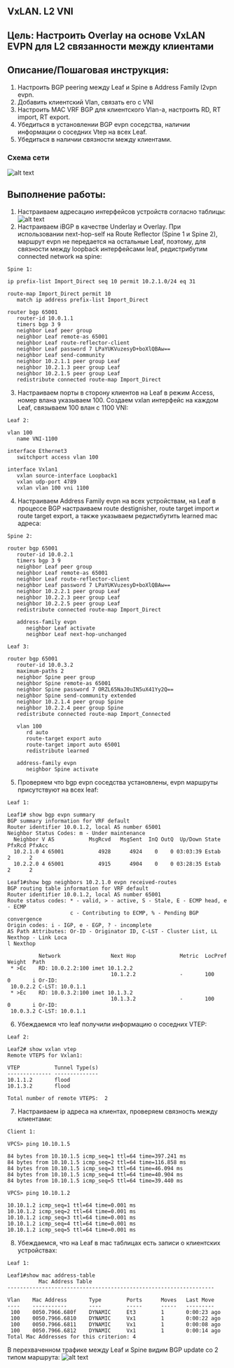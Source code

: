 ## **VxLAN. L2 VNI**
## **Цель: Настроить Overlay на основе VxLAN EVPN для L2 связанности между клиентами**
## **Описание/Пошаговая инструкция:**
1. Настроить BGP peering между Leaf и Spine в Address Family l2vpn evpn.
2. Добавить клиентский Vlan, связать его с VNI
3. Настроить MAC VRF BGP для клиентского Vlan-а, настроить RD, RT import, RT export.
4. Убедиться в установлении BGP evpn соседства, наличии информации о соседних Vtep на всех Leaf.
5. Убедиться в наличии связности между клиентами.

### **Схема сети**
![alt text](image-3.png)
## **Выполнение работы:**
1. Настраиваем адресацию интерфейсов устройств согласно таблицы:
![alt text](image-7.png)
2. Настраиваем iBGP в качестве Underlay и Overlay. При использовании next-hop-self на Route Reflector (Spine 1 и Spine 2), маршрут evpn не передается на остальные Leaf, поэтому, для связности между loopback интерфейсами leaf, редистрибутим connected network на spine:
```
Spine 1:

ip prefix-list Import_Direct seq 10 permit 10.2.1.0/24 eq 31

route-map Import_Direct permit 10
   match ip address prefix-list Import_Direct

router bgp 65001
   router-id 10.0.1.1
   timers bgp 3 9
   neighbor Leaf peer group
   neighbor Leaf remote-as 65001
   neighbor Leaf route-reflector-client
   neighbor Leaf password 7 LPaYUKVuzesyD+boXlQBAw==
   neighbor Leaf send-community
   neighbor 10.2.1.1 peer group Leaf
   neighbor 10.2.1.3 peer group Leaf
   neighbor 10.2.1.5 peer group Leaf
   redistribute connected route-map Import_Direct

```
3. Настраиваем порты в сторону клиентов на Leaf в режим Access, номер влана указываем 100. Создаем vxlan интерфейс на каждом Leaf, связываем 100 влан с 1100 VNI:

```
Leaf 2:

vlan 100
   name VNI-1100

interface Ethernet3
   switchport access vlan 100

interface Vxlan1
   vxlan source-interface Loopback1
   vxlan udp-port 4789
   vxlan vlan 100 vni 1100

```
4. Настраиваем Address Family evpn на всех устройствам, на Leaf в процессе BGP настраиваем route destignisher, route target import и route target export, а также указываем редистибутить learned mac адреса:
```
Spine 2:

router bgp 65001
   router-id 10.0.2.1
   timers bgp 3 9
   neighbor Leaf peer group
   neighbor Leaf remote-as 65001
   neighbor Leaf route-reflector-client
   neighbor Leaf password 7 LPaYUKVuzesyD+boXlQBAw==
   neighbor 10.2.2.1 peer group Leaf
   neighbor 10.2.2.3 peer group Leaf
   neighbor 10.2.2.5 peer group Leaf
   redistribute connected route-map Import_Direct

   address-family evpn
      neighbor Leaf activate
      neighbor Leaf next-hop-unchanged

Leaf 3:

router bgp 65001
   router-id 10.0.3.2
   maximum-paths 2
   neighbor Spine peer group
   neighbor Spine remote-as 65001
   neighbor Spine password 7 ORZL65NaJ0uIN5uX41Yy2Q==
   neighbor Spine send-community extended
   neighbor 10.2.1.4 peer group Spine
   neighbor 10.2.2.4 peer group Spine
   redistribute connected route-map Import_Connected
   
   vlan 100
      rd auto
      route-target export auto
      route-target import auto 65001
      redistribute learned
   
   address-family evpn
      neighbor Spine activate
```
5. Проверяем что bgp evpn соседства установлены, evpn маршруты присутствуют на всех leaf:

```
Leaf 1:

Leaf1# show bgp evpn summary 
BGP summary information for VRF default
Router identifier 10.0.1.2, local AS number 65001
Neighbor Status Codes: m - Under maintenance
  Neighbor V AS           MsgRcvd   MsgSent  InQ OutQ  Up/Down State   PfxRcd PfxAcc
  10.2.1.0 4 65001           4928      4924    0    0 03:03:39 Estab   2      2
  10.2.2.0 4 65001           4915      4904    0    0 03:28:35 Estab   2      2

Leaf1#show bgp neighbors 10.2.1.0 evpn received-routes 
BGP routing table information for VRF default
Router identifier 10.0.1.2, local AS number 65001
Route status codes: * - valid, > - active, S - Stale, E - ECMP head, e - ECMP
                    c - Contributing to ECMP, % - Pending BGP convergence
Origin codes: i - IGP, e - EGP, ? - incomplete
AS Path Attributes: Or-ID - Originator ID, C-LST - Cluster List, LL Nexthop - Link Loca
l Nexthop

          Network                Next Hop              Metric  LocPref Weight  Path
 * >Ec    RD: 10.0.2.2:100 imet 10.1.2.2
                                 10.1.2.2              -       100     0       i Or-ID:
 10.0.2.2 C-LST: 10.0.1.1 
 * >Ec    RD: 10.0.3.2:100 imet 10.1.3.2
                                 10.1.3.2              -       100     0       i Or-ID:
 10.0.3.2 C-LST: 10.0.1.1 
```

6. Убеждаемся что leaf получили информацию о соседних VTEP:

```
Leaf 2:

Leaf2# show vxlan vtep 
Remote VTEPS for Vxlan1:

VTEP           Tunnel Type(s)
-------------- --------------
10.1.1.2       flood
10.1.3.2       flood

Total number of remote VTEPS:  2
```

7. Настраиваем ip адреса на клиентах, проверяем связность между клиентами:

```
Client 1:

VPCS> ping 10.10.1.5

84 bytes from 10.10.1.5 icmp_seq=1 ttl=64 time=397.241 ms
84 bytes from 10.10.1.5 icmp_seq=2 ttl=64 time=116.858 ms
84 bytes from 10.10.1.5 icmp_seq=3 ttl=64 time=46.094 ms
84 bytes from 10.10.1.5 icmp_seq=4 ttl=64 time=40.904 ms
84 bytes from 10.10.1.5 icmp_seq=5 ttl=64 time=39.440 ms

VPCS> ping 10.10.1.2

10.10.1.2 icmp_seq=1 ttl=64 time=0.001 ms
10.10.1.2 icmp_seq=2 ttl=64 time=0.001 ms
10.10.1.2 icmp_seq=3 ttl=64 time=0.001 ms
10.10.1.2 icmp_seq=4 ttl=64 time=0.001 ms
10.10.1.2 icmp_seq=5 ttl=64 time=0.001 ms

```
8. Убеждаемся, что на Leaf в mac таблицах есть записи о клиентских устройствах:

```
Leaf 1:

Leaf1#show mac address-table 
          Mac Address Table
------------------------------------------------------------------

Vlan    Mac Address       Type        Ports      Moves   Last Move
----    -----------       ----        -----      -----   ---------
 100    0050.7966.680f    DYNAMIC     Et3        1       0:00:23 ago
 100    0050.7966.6810    DYNAMIC     Vx1        1       0:00:22 ago
 100    0050.7966.6811    DYNAMIC     Vx1        1       0:00:08 ago
 100    0050.7966.6812    DYNAMIC     Vx1        1       0:00:14 ago
Total Mac Addresses for this criterion: 4
```
В перехваченном трафике между Leaf и Spine видим BGP update со 2 типом маршрута:
![alt text](image-8.png)